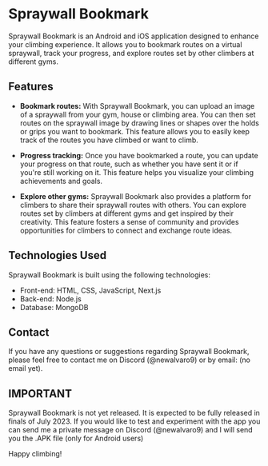 <h1 style="font-weight: bold" >Spraywall Bookmark</h1>

<p>Spraywall Bookmark is an Android and iOS application designed to enhance your climbing experience. It allows you to bookmark routes on a virtual spraywall, track your progress, and explore routes set by other climbers at different gyms.</p>

## Features
- **Bookmark routes:** With Spraywall Bookmark, you can upload an image of a spraywall from your gym, house or climbing area. You can then set routes on the spraywall image by drawing lines or shapes over the holds or grips you want to bookmark. This feature allows you to easily keep track of the routes you have climbed or want to climb.

- **Progress tracking:** Once you have bookmarked a route, you can update your progress on that route, such as whether you have sent it or if you're still working on it. This feature helps you visualize your climbing achievements and goals.

- **Explore other gyms:** Spraywall Bookmark also provides a platform for climbers to share their spraywall routes with others. You can explore routes set by climbers at different gyms and get inspired by their creativity. This feature fosters a sense of community and provides opportunities for climbers to connect and exchange route ideas.

## Technologies Used
Spraywall Bookmark is built using the following technologies:

- Front-end: HTML, CSS, JavaScript, Next.js
- Back-end: Node.js
- Database: MongoDB

## Contact
If you have any questions or suggestions regarding Spraywall Bookmark, please feel free to contact me on Discord (@newalvaro9) or by email: (no email yet).

## IMPORTANT
Spraywall Bookmark is not yet released. It is expected to be fully released in finals of July 2023.
If you would like to test and experiment with the app you can send me a private message on Discord (@newalvaro9) and I will send you the .APK file (only for Android users)

Happy climbing!
